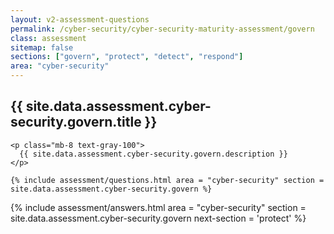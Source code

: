 ```yaml
---
layout: v2-assessment-questions
permalink: /cyber-security/cyber-security-maturity-assessment/govern
class: assessment
sitemap: false
sections: ["govern", "protect", "detect", "respond"]
area: "cyber-security"
---
```


<div class="bg-black">
  <div class="pt-10 px-6 md:px-10 border-b-[1px] border-b-red-100">
    <h2 class="text-3xl font-semibold pb-2">
      {{ site.data.assessment.cyber-security.govern.title }}
    </h2>

    <p class="mb-8 text-gray-100">
      {{ site.data.assessment.cyber-security.govern.description }}
    </p>

    {% include assessment/questions.html area = "cyber-security" section = site.data.assessment.cyber-security.govern %}
  </div>
</div>

<div class="px-6 md:px-10 pb-5">
  {% include assessment/answers.html area = "cyber-security" section = site.data.assessment.cyber-security.govern next-section = 'protect' %}
</div>